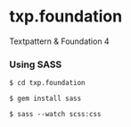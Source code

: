 txp.foundation
==============

Textpattern &amp; Foundation 4



### Using SASS

    $ cd txp.foundation

    $ gem install sass

    $ sass --watch scss:css
